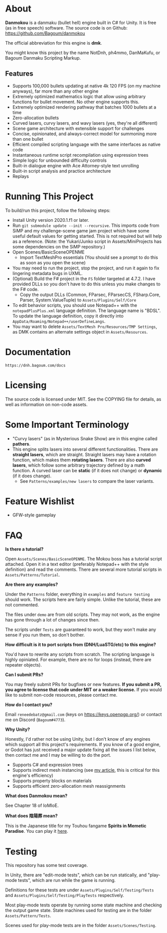 # About

**Danmokou** is a danmaku (bullet hell) engine built in C# for Unity. It is free (as in free speech) software. The source code is on Github: https://github.com/Bagoum/danmokou

The official abbreviation for this engine is **dmk**.

You might know this project by the name NotDnh, ph4mmo, DanMaKufu, or Bagoum Danmaku Scripting Markup.

## Features

- Supports 100,000 bullets updating at native 4k 120 FPS (on my machine anyways), far more than any other engine
- Extremely optimized mathematics logic that allow using arbitrary functions for bullet movement. No other engine supports this.
- Extremely optimized rendering pathway that batches 1000 bullets at a time
- Zero-allocation bullets
- Curved lasers, curvy lasers, and wavy lasers (yes, they're all different)
- Scene game architecture with extensible support for challenges
- Concise, opinionated, and always-correct model for summoning more than one bullet
- Efficient compiled scripting language with the same interfaces as native code
- Instantaneous runtime script recompilation using expression trees
- Simple logic for unbounded difficulty controls
- Built-in dialogue engine with Ace Attorney-style text unrolling
- Built-in script analysis and practice architecture
- Replays

# Running This Project

To build/run this project, follow the following steps:

- Install Unity version 2020.1.f1 or later.
- Run `git submodule update --init --recursive`. This imports code from SiMP and my challenge-scene game jam project which have some useful default values for getting started. This is not required but will help as a reference. (Note: the Yukari/Junko script in Assets/MiniProjects has some dependencies on the SiMP repository.)
- Open Scenes/BasicSceneOPENME
  - Import TextMeshPro essentials (You should see a prompt to do this as soon as you open the scene)
- You may need to run the project, stop the project, and run it again to fix lingering metadata bugs in UXML. 
- (Optional) Build the F# project in the `FS` folder targeted at 4.7.2. I have provided DLLs so you don't have to do this unless you make changes to the F# code.
  - Copy the output DLLs (Common, FParsec, FParsecCS, FSharp.Core, Parser, System.ValueTuple) to `Assets/Plugins/Self/Core`
- To edit behavior scripts, you should use Notepad++ with the `notepadPlusPlus.xml` language definition. The language name is "BDSL". To update the language definition, copy it directly into `AppData/Roaming/Notepad++/userDefineLangs`. 
- You may want to delete `Assets/TextMesh Pro/Resources/TMP Settings`, as DMK contains an alternate settings object in `Assets/Resources`. 

# Documentation

`https://dnh.bagoum.com/docs`

# Licensing

The source code is licensed under MIT. See the COPYING file for details, as well as information on non-code assets.

# Some Important Terminology

- "Curvy lasers" (as in Mysterious Snake Show) are in this engine called **pathers**.
- This engine splits lasers into several different functionalities. There are **straight lasers**, which are straight. Straight lasers may have a rotation function, which makes them **rotating lasers**. There are also **curved lasers**, which follow some arbitrary trajectory defined by a math function. A curved laser can be **static** (if it does not change) or **dynamic** (if it does change).
  - See `Patterns/examples/new lasers` to compare the laser variants.

# Feature Wishlist

- GFW-style gameplay

# FAQ

**Is there a tutorial?**

Open `Assets/Scenes/BasicSceneOPENME`. The Mokou boss has a tutorial script attached. Open it in a text editor (preferably Notepad++ with the style definition) and read the comments. There are several more tutorial scripts in `Assets/Patterns/Tutorial`.

**Are there any examples?**

Under the `Patterns` folder, everything in `examples` and `feature testing` should work. The scripts here are fairly simple. Unlike the tutorial, these are not commented. 

The files under `demo` are from old scripts. They may not work, as the engine has gone through a lot of changes since then. 

The scripts under `Tests` are guaranteed to work, but they won't make any sense if you run them, so don't bother.

**How difficult is it to port scripts from (DNH/LuaSTG/etc) to this engine?**

You'd have to rewrite any scripts from scratch. The scripting language is highly opiniated. For example, there are no for loops (instead, there are repeater objects). 

**Can I submit PRs?**

You may freely submit PRs for bugfixes or new features. **If you submit a PR, you agree to license that code under MIT or a weaker license.** If you would like to submit non-code resources, please contact me.

**How do I contact you?**

Email `reneedebatz@gmail.com` (keys on https://keys.openpgp.org/) or contact me on Discord (`Bagoum#4773`).

**Why Unity?**

Honestly, I'd rather not be using Unity, but I don't know of any engines which support all this project's requirements. If you know of a good engine, or Godot has just received a major update fixing all the issues I list below, then contact me and I may be willing to do the port. 

- Supports C# and expression trees
- Supports indirect mesh instancing (see [my article](https://medium.com/@bagoum/devlog-002-graphics-drawmeshinstancedindirect-a4024e05737f), this is critical for this engine's efficiency)
- Supports property blocks on materials
- Supports efficient zero-allocation mesh reassignments

**What does Danmokou mean?**

See Chapter 18 of IoMIoE. 

**What does 陰陽葬 mean?**

This is the Japanese title for my Touhou fangame **Spirits in Memetic Paradise**. You can play it [here](https://www.bulletforge.org/u/bagoum/p/dong-fang-yin-yang-zang-spirits-in-memetic-paradise).

# Testing

This repository has some test coverage.

In Unity, there are "edit-mode tests", which can be run statically, and "play-mode tests", which are run while the game is running. 

Definitions for these tests are under `Assets/Plugins/Self/Testing/Tests` and `Assets/Plugins/Self/Testing/PlayTests` respectively.

Most play-mode tests operate by running some state machine and checking the output game state. State machines used for testing are in the folder `Assets/Pattern/Tests`. 

Scenes used for play-mode tests are in the folder `Assets/Scenes/Testing`.


